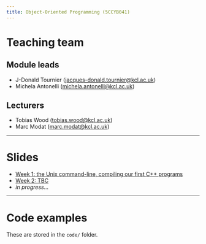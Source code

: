 ```yaml
---
title: Object-Oriented Programming (5CCYB041)
---
```


# Teaching team

## Module leads

- J-Donald Tournier (jacques-donald.tournier@kcl.ac.uk)
- Michela Antonelli (michela.antonelli@kcl.ac.uk)

## Lecturers

- Tobias Wood (tobias.wood@kcl.ac.uk)
- Marc Modat (marc.modat@kcl.ac.uk)
  
---

# Slides

- [Week 1: the Unix command-line, compiling our first C++ programs](https://kcl-bmeis.github.io/OOP/week1)
- [Week 2: TBC](https://kcl-bmeis.github.io/OOP/week2)
- _in progress..._

---

# Code examples

These are stored in the `code/` folder.
